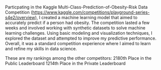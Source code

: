 Particpating in the Kaggle Multi-Class-Prediction-of-Obesity-Risk Data Competition (https://www.kaggle.com/competitions/playground-series-s4e2/overview), I created a machine learning model that aimed to accurately predict if a person had obesity. The competition lasted a few weeks and involved working with synthetic datasets to solve machine learning challenges. Using basic modeling and visualization techniques, I explored the dataset and attempted to improve my predictive performance. Overall, it was a standard competition experience where I aimed to learn and refine my skills in data science.

These are my rankings among the other competitors:
2180th Place in the Public Leaderboard
1214th Place in the Private Leaderboard
